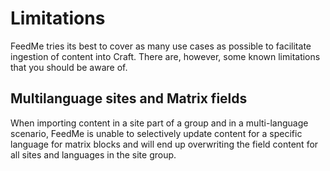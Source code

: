 # Limitations

FeedMe tries its best to cover as many use cases as possible to facilitate ingestion of content into Craft. There are, however, some known limitations that you should be aware of.

## Multilanguage sites and Matrix fields

When importing content in a site part of a group and in a multi-language scenario, FeedMe is unable to selectively update content for a specific language for matrix blocks and will end up overwriting the field content for all sites and languages in the site group.
